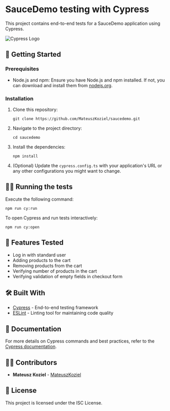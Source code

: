 # SauceDemo testing with Cypress

This project contains end-to-end tests for a SauceDemo application using Cypress.

![Cypress Logo](https://www.cypress.io/images/layouts/cypress-logo.svg)

## 🚀 Getting Started

### Prerequisites
- Node.js and npm: Ensure you have Node.js and npm installed. If not, you can download and install them from [nodejs.org](https://nodejs.org/).

### Installation
1. Clone this repository:
   ```
   git clone https://github.com/MateuszKoziel/saucedemo.git
   ```
2. Navigate to the project directory:
   ```
   cd saucedemo
   ```
3. Install the dependencies:
   ```
   npm install
   ```

4. (Optional) Update the `cypress.config.ts` with your application's URL or any other configurations you might want to change.

## 🏃‍♀️ Running the tests
Execute the following command:
```
npm run cy:run
```

To open Cypress and run tests interactively:
```
npm run cy:open
```

## 📜 Features Tested
- Log in with standard user
- Adding products to the cart
- Removing products from the cart
- Verifying number of products in the cart
- Verifying validation of empty fields in checkout form

## 🛠️ Built With
- [Cypress](https://www.cypress.io/) - End-to-end testing framework
- [ESLint](https://eslint.org/) - Linting tool for maintaining code quality

## 📖 Documentation
For more details on Cypress commands and best practices, refer to the [Cypress documentation](https://docs.cypress.io/).

## 👩‍💻 Contributors
- **Mateusz Koziel** - [MateuszKoziel](https://github.com/MateuszKoziel)

## 📄 License
This project is licensed under the ISC License.
